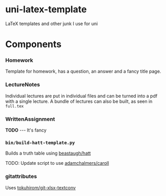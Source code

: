 uni-latex-template
==================

LaTeX templates and other junk I use for uni

# Components
### Homework
Template for homework, has a question, an answer and a fancy title page.

### LectureNotes
Individual lectures are put in individual files and can be turned into a pdf with a single lecture. A bundle of lectures can also be built, as seen in `full.tex`

### WrittenAssignment
**TODO** --- It's fancy

### `bin/build-hatt-template.py`
Builds a truth table using [beastaugh/hatt](https://github.com/beastaugh/hatt)

TODO: Update script to use [adamchalmers/caroll](https://github.com/adamchalmers/carroll)

### gitattributes
Uses [tokuhirom/git-xlsx-textconv](https://github.com/tokuhirom/git-xlsx-textconv)

